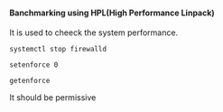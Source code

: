 #### Banchmarking using HPL(High Performance Linpack)
It is used to cheeck the system performance.
```
systemctl stop firewalld
```
```
setenforce 0
```
```
getenforce
```
It should be permissive
